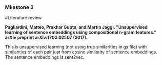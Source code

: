### Milestone 3
#Literature review

**Pagliardini, Matteo, Prakhar Gupta, and Martin Jaggi. "Unsupervised learning of sentence embeddings using compositional n-gram features." arXiv preprint arXiv:1703.02507 (2017).**

This is unsupervised learning (not using true similarities in gs file) with similarities of each pair just from cosine similarity of sentence embeddings. The sentence embeddings is sent2vec.
